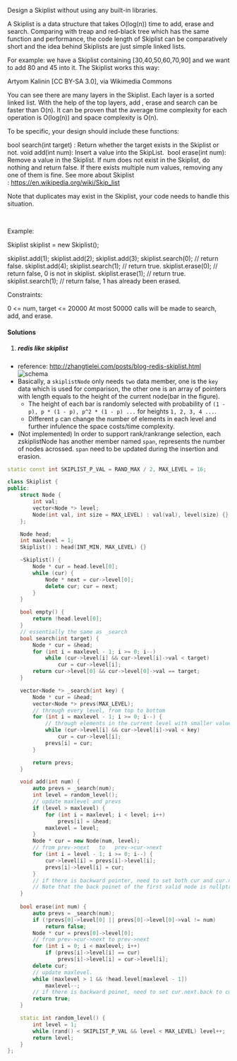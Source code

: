 Design a Skiplist without using any built-in libraries.

A Skiplist is a data structure that takes O(log(n)) time to add, erase and search. Comparing with treap and red-black tree which has the same function and performance, the code length of Skiplist can be comparatively short and the idea behind Skiplists are just simple linked lists.

For example: we have a Skiplist containing [30,40,50,60,70,90] and we want to add 80 and 45 into it. The Skiplist works this way:


Artyom Kalinin [CC BY-SA 3.0], via Wikimedia Commons

You can see there are many layers in the Skiplist. Each layer is a sorted linked list. With the help of the top layers, add , erase and search can be faster than O(n). It can be proven that the average time complexity for each operation is O(log(n)) and space complexity is O(n).

To be specific, your design should include these functions:

bool search(int target) : Return whether the target exists in the Skiplist or not.
void add(int num): Insert a value into the SkipList. 
bool erase(int num): Remove a value in the Skiplist. If num does not exist in the Skiplist, do nothing and return false. If there exists multiple num values, removing any one of them is fine.
See more about Skiplist : https://en.wikipedia.org/wiki/Skip_list

Note that duplicates may exist in the Skiplist, your code needs to handle this situation.

 

Example:

Skiplist skiplist = new Skiplist();

skiplist.add(1);
skiplist.add(2);
skiplist.add(3);
skiplist.search(0);   // return false.
skiplist.add(4);
skiplist.search(1);   // return true.
skiplist.erase(0);    // return false, 0 is not in skiplist.
skiplist.erase(1);    // return true.
skiplist.search(1);   // return false, 1 has already been erased.
 

Constraints:

0 <= num, target <= 20000
At most 50000 calls will be made to search, add, and erase.


#### Solutions

1. ##### redis like skiplist

- reference: http://zhangtielei.com/posts/blog-redis-skiplist.html
![schema](http://zhangtielei.com/assets/photos_redis/skiplist/redis_skiplist_example.png)
- Basically, a `skiplistNode` only needs `two` data member, one is the `key` data which is used for comparison, the other one is an array of pointers with length equals to the height of the current node(bar in the figure).
    - The height of each bar is randomly selected with probability of `(1 - p), p * (1 - p), p^2 * (1 - p) ...` for heights `1, 2, 3, 4 ...`.
    - Different `p` can change the number of elements in each level and further infulence the space costs/time complexity.
- (Not implemented) In order to support rank/rankrange selection, each zskiplistNode has another member named `span`, represents the number of nodes acrossed. `span` need to be updated during the insertion and erasion.

```c++
static const int SKIPLIST_P_VAL = RAND_MAX / 2, MAX_LEVEL = 16;

class Skiplist {
public:
    struct Node {
        int val;
        vector<Node *> level;
        Node(int val, int size = MAX_LEVEL) : val(val), level(size) {}
    };

    Node head;
    int maxlevel = 1;
    Skiplist() : head(INT_MIN, MAX_LEVEL) {}

    ~Skiplist() {
        Node * cur = head.level[0];
        while (cur) {
            Node * next = cur->level[0];
            delete cur; cur = next;
        }
    }

    bool empty() {
        return !head.level[0];
    }
    // essentially the same as _search
    bool search(int target) {
        Node * cur = &head;
        for (int i = maxlevel - 1; i >= 0; i--)
            while (cur->level[i] && cur->level[i]->val < target)
                cur = cur->level[i];
        return cur->level[0] && cur->level[0]->val == target;
    }

    vector<Node *> _search(int key) {
        Node * cur = &head;
        vector<Node *> prevs(MAX_LEVEL);
        // through every level, from top to bottom
        for (int i = maxlevel - 1; i >= 0; i--) {
            // through elements in the current level with smaller value
            while (cur->level[i] && cur->level[i]->val < key)
                cur = cur->level[i];
            prevs[i] = cur;
        }

        return prevs;
    }

    void add(int num) {
        auto prevs = _search(num);
        int level = random_level();
        // update maxlevel and prevs
        if (level > maxlevel) {
            for (int i = maxlevel; i < level; i++)
                prevs[i] = &head;
            maxlevel = level;
        }
        Node * cur = new Node(num, level);
        // from prev->next   to   prev->cur->next
        for (int i = level - 1; i >= 0; i--) {
            cur->level[i] = prevs[i]->level[i];
            prevs[i]->level[i] = cur;
        }
        // if there is backward pointer, need to set both cur and cur.next 's back pointer
        // Note that the back poinet of the first valid node is nullptr instead of head
    }
    
    bool erase(int num) {
        auto prevs = _search(num);
        if (!prevs[0]->level[0] || prevs[0]->level[0]->val != num)
            return false;
        Node * cur = prevs[0]->level[0];
        // from prev->cur->next to prev->next
        for (int i = 0; i < maxlevel; i++)
            if (prevs[i]->level[i] == cur)
                prevs[i]->level[i] = cur->level[i];
        delete cur;
        // update maxlevel.
        while (maxlevel > 1 && !head.level[maxlevel - 1])
            maxlevel--;
        // if there is backward poinet, need to set cur.next.back to cur.back
        return true;
    }

    static int random_level() {
        int level = 1;
        while (rand() < SKIPLIST_P_VAL && level < MAX_LEVEL) level++;
        return level;
    }
};
```


